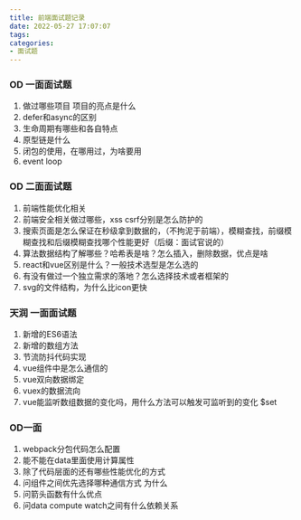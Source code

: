 ```yaml
---
title: 前端面试题记录
date: 2022-05-27 17:07:07
tags:
categories:
- 面试题
---
```


### OD 一面面试题
1. 做过哪些项目 项目的亮点是什么
2. defer和async的区别
3. 生命周期有哪些和各自特点
4. 原型链是什么
5. 闭包的使用，在哪用过，为啥要用
6. event loop


### OD 二面面试题
1. 前端性能优化相关
2. 前端安全相关做过哪些，xss csrf分别是怎么防护的
3. 搜索页面是怎么保证在秒级拿到数据的，（不拘泥于前端），模糊查找，前缀模糊查找和后缀模糊查找哪个性能更好（后缀：面试官说的）
4. 算法数据结构了解哪些？哈希表是啥？怎么插入，删除数据，优点是啥
5. react和vue区别是什么？一般技术选型是怎么选的
6. 有没有做过一个独立需求的落地？怎么选择技术或者框架的
7. svg的文件结构，为什么比icon更快


### 天润 一面面试题
1. 新增的ES6语法
2. 新增的数组方法
3. 节流防抖代码实现
4. vue组件中是怎么通信的
5. vue双向数据绑定
6. vuex的数据流向
7. vue能监听数组数据的变化吗，用什么方法可以触发可监听到的变化 $set


### OD一面
1. webpack分包代码怎么配置
2. 能不能在data里面使用计算属性
3. 除了代码层面的还有哪些性能优化的方式
4. 问组件之间优先选择哪种通信方式 为什么
5. 问箭头函数有什么优点 
6. 问data compute watch之间有什么依赖关系